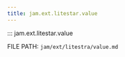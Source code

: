 ```yaml
---
title: jam.ext.litestar.value
---
```


::: jam.ext.litestar.value

FILE PATH: `jam/ext/litestra/value.md`